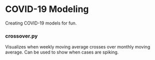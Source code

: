 # COVID-19 Modeling

Creating COVID-19 models for fun.

### crossover.py

Visualizes when weekly moving average crosses over monthly moving average.
Can be used to show when cases are spiking.

